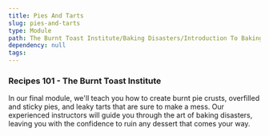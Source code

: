 ```yaml
---
title: Pies And Tarts
slug: pies-and-tarts
type: Module
path: The Burnt Toast Institute/Baking Disasters/Introduction To Baking Disasters/Pies And Tarts
dependency: null
tags:
---
```


### Recipes 101 - The Burnt Toast Institute

In our final module, we'll teach you how to create burnt pie crusts, overfilled and sticky pies, and leaky tarts that are sure to make a mess. Our experienced instructors will guide you through the art of baking disasters, leaving you with the confidence to ruin any dessert that comes your way.

